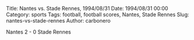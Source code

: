 Title: Nantes vs. Stade Rennes, 1994/08/31
Date: 1994/08/31 00:00
Category: sports
Tags: football, football scores, Nantes, Stade Rennes
Slug: nantes-vs-stade-rennes
Author: carbonero


Nantes 2 - 0 Stade Rennes
